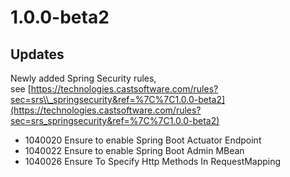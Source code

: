 # 1.0.0-beta2

## Updates

Newly added Spring Security rules, see [https://technologies.castsoftware.com/rules?sec=srs\\_springsecurity&ref=%7C%7C1.0.0-beta2](https://technologies.castsoftware.com/rules?sec=srs_springsecurity&ref=%7C%7C1.0.0-beta2)
- 1040020 Ensure to enable Spring Boot Actuator Endpoint
- 1040022 Ensure to enable Spring Boot Admin MBean
- 1040026 Ensure To Specify Http Methods In RequestMapping

